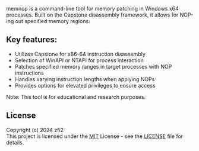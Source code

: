 memnop is a command-line tool for memory patching in Windows x64 processes. Built on the Capstone disassembly framework, it allows for NOP-ing out specified memory regions.

## Key features:
- Utilizes Capstone for x86-64 instruction disassembly
- Selection of WinAPI or NTAPI for process interaction
- Patches specified memory ranges in target processes with NOP instructions
- Handles varying instruction lengths when applying NOPs
- Provides options for elevated privileges to ensure access

Note: This tool is for educational and research purposes.

## License

Copyright (c) 2024 zfi2\
This project is licensed under the [MIT](https://opensource.org/license/mit/) License - see the [LICENSE](LICENSE) file for details.
